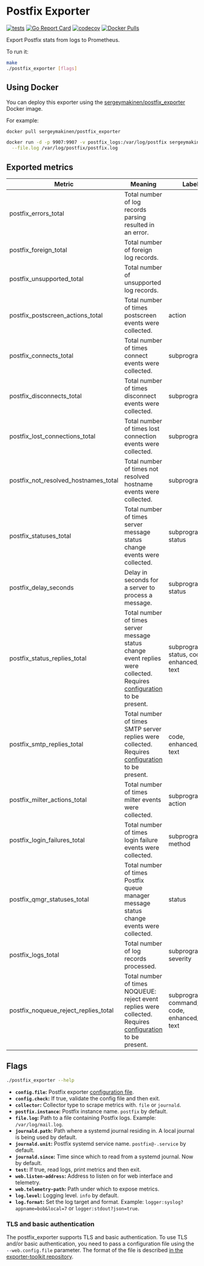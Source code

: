 # Postfix Exporter

[![tests](https://github.com/sergeymakinen/postfix_exporter/workflows/tests/badge.svg)](https://github.com/sergeymakinen/postfix_exporter/actions?query=workflow%3Atests)
[![Go Report Card](https://goreportcard.com/badge/github.com/sergeymakinen/postfix_exporter/v2)](https://goreportcard.com/report/github.com/sergeymakinen/postfix_exporter/v2)
[![codecov](https://codecov.io/gh/sergeymakinen/postfix_exporter/branch/main/graph/badge.svg)](https://codecov.io/gh/sergeymakinen/postfix_exporter)
[![Docker Pulls](https://img.shields.io/docker/pulls/sergeymakinen/postfix_exporter)](https://hub.docker.com/r/sergeymakinen/postfix_exporter)

Export Postfix stats from logs to Prometheus.

To run it:

```bash
make
./postfix_exporter [flags]
```

## Using Docker

You can deploy this exporter using
the [sergeymakinen/postfix_exporter](https://hub.docker.com/r/sergeymakinen/postfix_exporter) Docker image.

For example:

```bash
docker pull sergeymakinen/postfix_exporter

docker run -d -p 9907:9907 -v postfix_logs:/var/log/postfix sergeymakinen/postfix_exporter \
  --file.log /var/log/postfix/postfix.log
```

## Exported metrics

| Metric | Meaning | Labels
| --- | --- | ---
| postfix_errors_total | Total number of log records parsing resulted in an error. |
| postfix_foreign_total | Total number of foreign log records. |
| postfix_unsupported_total | Total number of unsupported log records. |
| postfix_postscreen_actions_total | Total number of times postscreen events were collected. | action
| postfix_connects_total | Total number of times connect events were collected. | subprogram
| postfix_disconnects_total | Total number of times disconnect events were collected. | subprogram
| postfix_lost_connections_total | Total number of times lost connection events were collected. | subprogram
| postfix_not_resolved_hostnames_total | Total number of times not resolved hostname events were collected. | subprogram
| postfix_statuses_total | Total number of times server message status change events were collected. | subprogram, status
| postfix_delay_seconds | Delay in seconds for a server to process a message. | subprogram, status
| postfix_status_replies_total | Total number of times server message status change event replies were collected. Requires [configuration](CONFIGURATION.md) to be present. | subprogram, status, code, enhanced_code, text
| postfix_smtp_replies_total | Total number of times SMTP server replies were collected. Requires [configuration](CONFIGURATION.md) to be present. | code, enhanced_code, text
| postfix_milter_actions_total | Total number of times milter events were collected. | subprogram, action
| postfix_login_failures_total | Total number of times login failure events were collected. | subprogram, method
| postfix_qmgr_statuses_total | Total number of times Postfix queue manager message status change events were collected. | status
| postfix_logs_total | Total number of log records processed. | subprogram, severity
| postfix_noqueue_reject_replies_total | Total number of times NOQUEUE: reject event replies were collected. Requires [configuration](CONFIGURATION.md) to be present. | subprogram, command, code, enhanced_code, text

## Flags

```bash
./postfix_exporter --help
```

* __`config.file`:__ Postfix exporter [configuration file](CONFIGURATION.md).
* __`config.check`:__ If true, validate the config file and then exit.
* __`collector`:__ Collector type to scrape metrics with. `file` or `journald`.
* __`postfix.instance`:__ Postfix instance name. `postfix` by default.
* __`file.log`:__ Path to a file containing Postfix logs. Example: `/var/log/mail.log`.
* __`journald.path`:__ Path where a systemd journal residing in. A local journal is being used by default.
* __`journald.unit`:__ Postfix systemd service name. `postfix@-.service` by default.
* __`journald.since`:__ Time since which to read from a systemd journal. Now by default.
* __`test`:__ If true, read logs, print metrics and then exit.
* __`web.listen-address`:__ Address to listen on for web interface and telemetry.
* __`web.telemetry-path`:__ Path under which to expose metrics.
* __`log.level`:__ Logging level. `info` by default.
* __`log.format`:__ Set the log target and format. Example: `logger:syslog?appname=bob&local=7`
  or `logger:stdout?json=true`.

### TLS and basic authentication

The postfix_exporter supports TLS and basic authentication.
To use TLS and/or basic authentication, you need to pass a configuration file
using the `--web.config.file` parameter. The format of the file is described
[in the exporter-toolkit repository](https://github.com/prometheus/exporter-toolkit/blob/master/docs/web-configuration.md).
